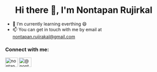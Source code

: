 <h1 align="middle">Hi there 👋, I'm Nontapan Rujirkal</h1>

- 🌱 I’m currently learning everthing 😄
- 📫 You can get in touch with me by email at nontapan.rujirakal@gmail.com

<h3 align="left">Connect with me:</h3>
<p align="left">
<a href="https://www.linkedin.com/in/nontapan-rujirakal" target="blank"><img align="center" src="https://raw.githubusercontent.com/rahuldkjain/github-profile-readme-generator/master/src/images/icons/Social/linked-in-alt.svg" alt="nontapan-rujirakal" height="30" width="40" /></a>
<a href="https://medium.com/@nontapan" target="blank"><img align="center" src="https://raw.githubusercontent.com/rahuldkjain/github-profile-readme-generator/master/src/images/icons/Social/medium.svg" alt="@nontapan" height="30" width="40" /></a>
<!-- <a href="https://www.hackerrank.com/@n115p" target="blank"><img align="center" src="https://raw.githubusercontent.com/rahuldkjain/github-profile-readme-generator/master/src/images/icons/Social/hackerrank.svg" alt="@n115p" height="30" width="40" /></a> -->
</p>

<!--
**nontapanr/nontapanr** is a ✨ _special_ ✨ repository because its `README.md` (this file) appears on your GitHub profile.

Here are some ideas to get you started:

- 🔭 I’m currently working on ...
- 🌱 I’m currently learning ...
- 👯 I’m looking to collaborate on ...
- 🤔 I’m looking for help with ...
- 💬 Ask me about ...
- 📫 How to reach me: ...
- 😄 Pronouns: ...
- ⚡ Fun fact: ...
-->
